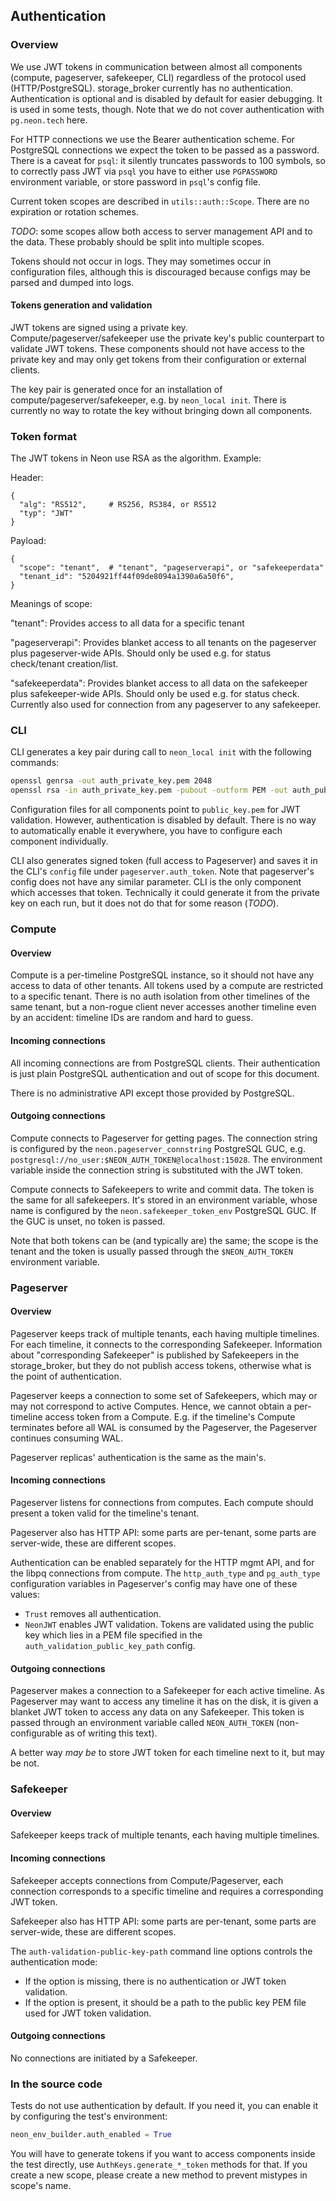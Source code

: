 ## Authentication

### Overview
We use JWT tokens in communication between almost all components (compute, pageserver, safekeeper, CLI) regardless of the protocol used (HTTP/PostgreSQL).
storage_broker currently has no authentication.
Authentication is optional and is disabled by default for easier debugging.
It is used in some tests, though.
Note that we do not cover authentication with `pg.neon.tech` here.

For HTTP connections we use the Bearer authentication scheme.
For PostgreSQL connections we expect the token to be passed as a password.
There is a caveat for `psql`: it silently truncates passwords to 100 symbols, so to correctly pass JWT via `psql` you have to either use `PGPASSWORD` environment variable, or store password in `psql`'s config file.

Current token scopes are described in `utils::auth::Scope`.
There are no expiration or rotation schemes.

_TODO_: some scopes allow both access to server management API and to the data.
These probably should be split into multiple scopes.

Tokens should not occur in logs.
They may sometimes occur in configuration files, although this is discouraged
because configs may be parsed and dumped into logs.

#### Tokens generation and validation
JWT tokens are signed using a private key.
Compute/pageserver/safekeeper use the private key's public counterpart to validate JWT tokens.
These components should not have access to the private key and may only get tokens from their configuration or external clients. 

The key pair is generated once for an installation of compute/pageserver/safekeeper, e.g. by `neon_local init`.
There is currently no way to rotate the key without bringing down all components.

### Token format

The JWT tokens in Neon use RSA as the algorithm. Example:

Header:

```
{
  "alg": "RS512",     # RS256, RS384, or RS512
  "typ": "JWT"
}
```

Payload:

```
{
  "scope": "tenant",  # "tenant", "pageserverapi", or "safekeeperdata"
  "tenant_id": "5204921ff44f09de8094a1390a6a50f6",
}
```


Meanings of scope:

"tenant": Provides access to all data for a specific tenant

"pageserverapi": Provides blanket access to all tenants on the pageserver plus pageserver-wide APIs.
Should only be used e.g. for status check/tenant creation/list.

"safekeeperdata": Provides blanket access to all data on the safekeeper plus safekeeper-wide APIs.
Should only be used e.g. for status check.
Currently also used for connection from any pageserver to any safekeeper.


### CLI
CLI generates a key pair during call to `neon_local init` with the following commands:

```bash
openssl genrsa -out auth_private_key.pem 2048
openssl rsa -in auth_private_key.pem -pubout -outform PEM -out auth_public_key.pem
```

Configuration files for all components point to `public_key.pem` for JWT validation.
However, authentication is disabled by default.
There is no way to automatically enable it everywhere, you have to configure each component individually.

CLI also generates signed token (full access to Pageserver) and saves it in
the CLI's `config` file under `pageserver.auth_token`.
Note that pageserver's config does not have any similar parameter.
CLI is the only component which accesses that token.
Technically it could generate it from the private key on each run,
but it does not do that for some reason (_TODO_).

### Compute
#### Overview
Compute is a per-timeline PostgreSQL instance, so it should not have
any access to data of other tenants.
All tokens used by a compute are restricted to a specific tenant.
There is no auth isolation from other timelines of the same tenant,
but a non-rogue client never accesses another timeline even by an accident:
timeline IDs are random and hard to guess.

#### Incoming connections
All incoming connections are from PostgreSQL clients.
Their authentication is just plain PostgreSQL authentication and out of scope for this document.

There is no administrative API except those provided by PostgreSQL.

#### Outgoing connections
Compute connects to Pageserver for getting pages.
The connection string is configured by the `neon.pageserver_connstring` PostgreSQL GUC, e.g. `postgresql://no_user:$NEON_AUTH_TOKEN@localhost:15028`.
The environment variable inside the connection string is substituted with
the JWT token.

Compute connects to Safekeepers to write and commit data.
The token is the same for all safekeepers.
It's stored in an environment variable, whose name is configured
by the `neon.safekeeper_token_env` PostgreSQL GUC.
If the GUC is unset, no token is passed.

Note that both tokens can be (and typically are) the same;
the scope is the tenant and the token is usually passed through the
`$NEON_AUTH_TOKEN` environment variable.

### Pageserver
#### Overview
Pageserver keeps track of multiple tenants, each having multiple timelines.
For each timeline, it connects to the corresponding Safekeeper.
Information about "corresponding Safekeeper" is published by Safekeepers
in the storage_broker, but they do not publish access tokens, otherwise what is
the point of authentication.

Pageserver keeps a connection to some set of Safekeepers, which
may or may not correspond to active Computes.
Hence, we cannot obtain a per-timeline access token from a Compute.
E.g. if the timeline's Compute terminates before all WAL is
consumed by the Pageserver, the Pageserver continues consuming WAL.

Pageserver replicas' authentication is the same as the main's.

#### Incoming connections
Pageserver listens for connections from computes.
Each compute should present a token valid for the timeline's tenant.

Pageserver also has HTTP API: some parts are per-tenant,
some parts are server-wide, these are different scopes.

Authentication can be enabled separately for the HTTP mgmt API, and
for the libpq connections from compute. The `http_auth_type` and
`pg_auth_type` configuration variables in Pageserver's config may
have one of these values:

* `Trust` removes all authentication.
* `NeonJWT` enables JWT validation.
   Tokens are validated using the public key which lies in a PEM file
   specified in the `auth_validation_public_key_path` config.

#### Outgoing connections
Pageserver makes a connection to a Safekeeper for each active timeline.
As Pageserver may want to access any timeline it has on the disk,
it is given a blanket JWT token to access any data on any Safekeeper.
This token is passed through an environment variable called `NEON_AUTH_TOKEN`
(non-configurable as of writing this text).

A better way _may be_ to store JWT token for each timeline next to it,
but may be not.

### Safekeeper
#### Overview
Safekeeper keeps track of multiple tenants, each having multiple timelines.

#### Incoming connections
Safekeeper accepts connections from Compute/Pageserver, each
connection corresponds to a specific timeline and requires
a corresponding JWT token.

Safekeeper also has HTTP API: some parts are per-tenant,
some parts are server-wide, these are different scopes.

The `auth-validation-public-key-path` command line options controls
the authentication mode:

* If the option is missing, there is no authentication or JWT token validation.
* If the option is present, it should be a path to the public key PEM file used for JWT token validation.

#### Outgoing connections
No connections are initiated by a Safekeeper.

### In the source code
Tests do not use authentication by default.
If you need it, you can enable it by configuring the test's environment:

```python
neon_env_builder.auth_enabled = True
```

You will have to generate tokens if you want to access components inside the test directly,
use `AuthKeys.generate_*_token` methods for that.
If you create a new scope, please create a new method to prevent mistypes in scope's name.
